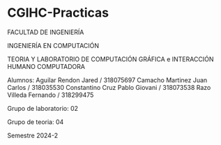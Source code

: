 # CGIHC-Practicas

FACULTAD DE INGENIERÍA

INGENIERÍA EN COMPUTACIÓN

TEORIA Y LABORATORIO DE COMPUTACIÓN GRÁFICA
e INTERACCIÓN HUMANO COMPUTADORA

Alumnos: 
      Aguilar Rendon Jared             / 318075697
      Camacho Martinez Juan Carlos     / 318035530
      Constantino Cruz Pablo Giovani   / 318073538
      Razo Villeda Fernando            / 318299475

Grupo de laboratorio: 02

Grupo de teoria: 04

Semestre 2024-2
